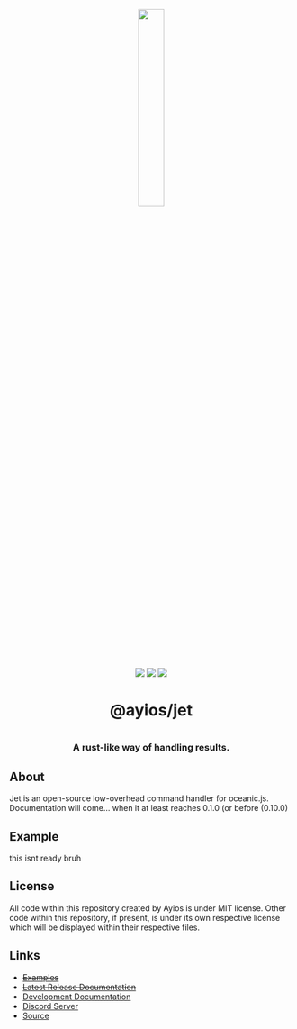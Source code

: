 <p align="center">
  <img width=30% src="https://logo.ayios.xyz/AyiosTransparent">
  <br>
  <a href="https://npmjs.com/package/@ayios/jet"><img src="https://img.shields.io/npm/v/@ayios/jet.svg?style=flat-square&color=informational"></a>
  <img src="https://img.shields.io/github/stars/ayiosbot/jet?color=yellow&style=flat-square">
  <img src="https://img.shields.io/npm/dw/@ayios/jet?color=red&style=flat-square">
</p>

<div align="center">
    <h1>@ayios/jet<h1>
    <h3><b>A rust-like way of handling results.</b></h3>
</div>

## About
Jet is an open-source low-overhead command handler for oceanic.js. Documentation will come... when it at least reaches 0.1.0 (or before (0.10.0)

## Example
this isnt ready bruh

## License
All code within this repository created by Ayios is under MIT license. Other code within this repository, if present, is under its own respective license which will be displayed within their respective files.

## Links
* ~~[Examples](https://github.com/)~~
* ~~[Latest Release Documentation]()~~
* [Development Documentation](https://jet.ayios.xyz)
* [Discord Server](https://discord.gg/HupDCrXSmf)
* [Source](https://github.com/ayiosbot/jet)
